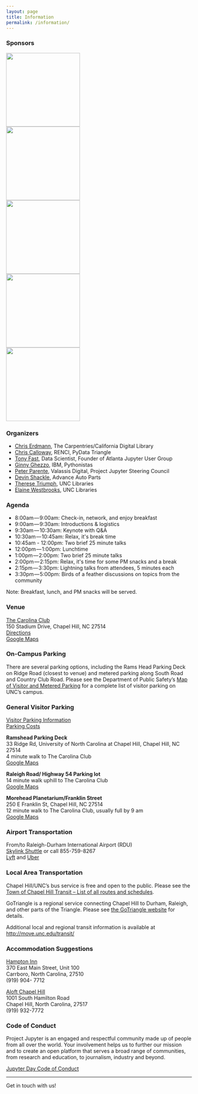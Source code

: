 ```yaml
---
layout: page
title: Information
permalink: /information/
---
```


### Sponsors

<img width="200" src="/TriangleJupyter/img/unclibblack.gif" /> <br/>
<img width="200" src="/TriangleJupyter/img/aap.gif" /><br />
<img width="200" src="/TriangleJupyter/img/valassisdigital.png" /><br />
<img width="200" src="/TriangleJupyter/img/NumFocus_LRG.png" /><br />
<img width="200" src="/TriangleJupyter/img/jupyter-logo.png" />

### Organizers

* [Chris Erdmann](https://twitter.com/libcce), The Carpentries/California Digital Library
* [Chris Calloway](https://github.com/cbcunc), RENCI, PyData Triangle
* [Tony Fast](https://twitter.com/DocFast), Data Scientist, Founder of Atlanta Jupyter User Group
* [Ginny Ghezzo](https://twitter.com/ginnyghezzo), IBM, Pythonistas
* [Peter Parente](https://twitter.com/parente), Valassis Digital, Project Jupyter Steering Council
* [Devin Shackle](https://www.linkedin.com/in/devin-shackle-05195355), Advance Auto Parts
* [Therese Triumph](https://library.unc.edu/about/staff/therese-triumph/), UNC Libraries
* [Elaine Westbrooks](https://twitter.com/UNC_Librarian), UNC Libraries

### Agenda

* 8:00am — 9:00am: Check-in, network, and enjoy breakfast
* 9:00am — 9:30am: Introductions & logistics
* 9:30am — 10:30am: Keynote with Q&A
* 10:30am — 10:45am: Relax, it's break time
* 10:45am - 12:00pm: Two brief 25 minute talks
* 12:00pm — 1:00pm: Lunchtime
* 1:00pm — 2:00pm: Two brief 25 minute talks
* 2:00pm — 2:15pm: Relax, it's time for some PM snacks and a break
* 2:15pm — 3:30pm: Lightning talks from attendees, 5 minutes each
* 3:30pm — 5:00pm: Birds of a feather discussions on topics from the community

Note: Breakfast, lunch, and PM snacks will be served.

### Venue

<a href="http://www.clubcorp.com/Clubs/Carolina-Club">The Carolina Club</a>
<br/>
150 Stadium Drive, Chapel Hill, NC 27514
<br/>
<a href="ttp://www.clubcorp.com/Clubs/Carolina-Club/Our-Story/Directions-Hours">Directions</a>
<br/>
<a href="https://goo.gl/maps/MhA2jd16BQz">Google Maps</a>

### On-Campus Parking

<p>There are several parking options, including the Rams Head Parking Deck on Ridge Road (closest to venue) and metered parking along South Road and Country Club Road. Please see the Department of Public Safety’s <a href="http://move.unc.edu/parking/visitor-parking">Map of Visitor and Metered Parking</a> for a complete list of visitor parking on UNC’s campus.</p>

### General Visitor Parking

<a href="http://move.unc.edu/parking/visitor-parking/">Visitor Parking Information</a>
<br/>
<a href="http://move.unc.edu/policy/pricing/#pane-0-3">Parking Costs</a>

<p>
<b>Ramshead Parking Deck</b>
<br />
33 Ridge Rd, University of North Carolina at Chapel Hill, Chapel Hill, NC 27514
<br/>
4 minute walk to The Carolina Club
<br/>
<a href="https://goo.gl/maps/8K3FHGgLVHr">Google Maps</a>
</p>

<p>
<b>Raleigh Road/ Highway 54 Parking lot</b>
<br/>
14 minute walk uphill to The Carolina Club
<br/>
<a href="https://goo.gl/maps/D4WRVGuXRk92">Google Maps</a>
</p>

<p>
<b>Morehead Planetarium/Franklin Street</b>
<br/>
250 E Franklin St, Chapel Hill, NC 27514
<br/>
12 minute walk to The Carolina Club, usually full by 9 am
<br/>
<a href="https://goo.gl/maps/FAiUCcggU1H2">Google Maps</a>
<br/>
</p>

### Airport Transportation

<p>
From/to Raleigh-Durham International Airport (RDU)
<br/>
<a href="http://www.skylinkshuttle.com/">Skylink Shuttle</a> or call 855-759-8267
<br/>
<a href="https://www.lyft.com/">Lyft</a> and <a href="https://www.uber.com/">Uber</a>
</p>

### Local Area Transportation

<p>Chapel Hill/UNC’s bus service is free and open to the public. Please see the
<a href="http://www.townofchapelhill.org/town-hall/departments-services/transit/routes-schedules/all-routes-schedules">Town of Chapel Hill Transit – List of all routes and schedules</a>.
</p>

<p>GoTriangle is a regional service connecting Chapel Hill to Durham, Raleigh, and other parts of the Triangle. Please see <a href="https://gotriangle.org/">the GoTriangle website</a> for details.</p>

<p>Additional local and regional transit information is available at <a href="http://move.unc.edu/transit/">http://move.unc.edu/transit/</a></p>

### Accommodation Suggestions

<p>
<a href="http://hamptoninn3.hilton.com/en/hotels/north-carolina/hampton-inn-and-suites-chapel-hill-carrboro-downtown-RDUCOHX/index.html">Hampton Inn</a>
<br/>
370 East Main Street, Unit 100
<br/>
Carrboro, North Carolina, 27510
<br/>
(919) 904- 7712
</p>

<p>
<a href="http://www.aloftchapelhill.com/">Aloft Chapel Hill</a>
<br/>
1001 South Hamilton Road
<br/>
Chapel Hill, North Carolina, 27517
<br/>
(919) 932-7772
</p>

### Code of Conduct

Project Jupyter is an engaged and respectful community made up of people from all over the world. Your involvement helps us to further our mission and to create an open platform that serves a broad range of communities, from research and education, to journalism, industry and beyond.

[Jupyter Day Code of Conduct](https://github.com/jupyter/governance/blob/master/CodeofConductJupyterDay.md)

<hr/>

<span class="contacticon center">
	<a href="https://groups.google.com/forum/#!forum/trianglejupyter"><i class="fa fa-envelope-square"></i></a>
	<a href="https://github.com/libcce/TriangleJupyter" target="_blank"><i class="fa fa-github-square"></i></a>
	<a href="https://twitter.com/search?f=tweets&q=%23trianglejupyter&src=typd" target="_blank"><i class="fa fa-twitter-square"></i></a>
</span>

<div class="col three caption">
	Get in touch with us!
</div>

